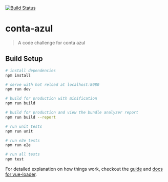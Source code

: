 
[![Build Status](https://travis-ci.org/viniciuspalma/challenge-conta-azul.svg?branch=master)](https://travis-ci.org/viniciuspalma/challenge-conta-azul)

# conta-azul

> A code challenge for conta azul

## Build Setup

``` bash
# install dependencies
npm install

# serve with hot reload at localhost:8080
npm run dev

# build for production with minification
npm run build

# build for production and view the bundle analyzer report
npm run build --report

# run unit tests
npm run unit

# run e2e tests
npm run e2e

# run all tests
npm test
```

For detailed explanation on how things work, checkout the [guide](http://vuejs-templates.github.io/webpack/) and [docs for vue-loader](http://vuejs.github.io/vue-loader).
